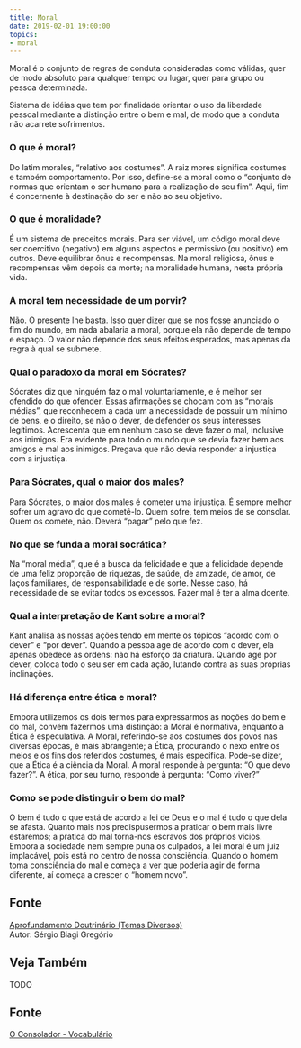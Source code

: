 ```yaml
---
title: Moral
date: 2019-02-01 19:00:00
topics:
- moral
---
```


Moral é o conjunto de regras de conduta consideradas como válidas, quer de modo absoluto
para qualquer tempo ou lugar, quer para grupo ou pessoa determinada.   

Sistema de idéias que tem por finalidade orientar o uso da liberdade pessoal
mediante a distinção entre o bem e mal, de modo que a conduta não acarrete
sofrimentos.

### O que é moral?
Do latim morales, “relativo aos costumes”. A raiz mores significa
costumes e também comportamento. Por isso, define-se a moral como o
“conjunto de normas que orientam o ser humano para a realização do seu
fim”. Aqui, fim é concernente à destinação do ser e não ao seu objetivo.

### O que é moralidade?
É um sistema de preceitos morais. Para ser viável, um código moral deve
ser coercitivo (negativo) em alguns aspectos e permissivo (ou positivo)
em outros. Deve equilibrar ônus e recompensas. Na moral religiosa, ônus
e recompensas vêm depois da morte; na moralidade humana, nesta própria
vida.

### A moral tem necessidade de um porvir?
Não. O presente lhe basta. Isso quer dizer que se nos fosse anunciado o
fim do mundo, em nada abalaria a moral, porque ela não depende de tempo
e espaço. O valor não depende dos seus efeitos esperados, mas apenas da
regra à qual se submete.

### Qual o paradoxo da moral em Sócrates?
Sócrates diz que ninguém faz o mal voluntariamente, e é melhor ser
ofendido do que ofender. Essas afirmações se chocam com as “morais
médias”, que reconhecem a cada um a necessidade de possuir um mínimo de
bens, e o direito, se não o dever, de defender os seus interesses
legítimos. Acrescenta que em nenhum caso se deve fazer o mal, inclusive
aos inimigos. Era evidente para todo o mundo que se devia fazer bem aos
amigos e mal aos inimigos. Pregava que não devia responder a injustiça
com a injustiça.

### Para Sócrates, qual o maior dos males?
Para Sócrates, o maior dos males é cometer uma injustiça. É sempre
melhor sofrer um agravo do que cometê-lo. Quem sofre, tem meios de se
consolar. Quem os comete, não. Deverá “pagar” pelo que fez.

### No que se funda a moral socrática?
Na “moral média”, que é a busca da felicidade e que a felicidade depende
de uma feliz proporção de riquezas, de saúde, de amizade, de amor, de
laços familiares, de responsabilidade e de sorte. Nesse caso, há
necessidade de se evitar todos os excessos. Fazer mal é ter a alma
doente.

### Qual a interpretação de Kant sobre a moral?
Kant analisa as nossas ações tendo em mente os tópicos “acordo com o
dever” e “por dever”. Quando a pessoa age de acordo com o dever, ela
apenas obedece às ordens: não há esforço da criatura. Quando age por
dever, coloca todo o seu ser em cada ação, lutando contra as suas
próprias inclinações.

### Há diferença entre ética e moral?
Embora utilizemos os dois termos para expressarmos as noções do bem e do
mal, convém fazermos uma distinção: a Moral é normativa, enquanto a
Ética é especulativa. A Moral, referindo-se aos costumes dos povos
nas diversas épocas, é mais abrangente; a Ética, procurando o nexo entre
os meios e os fins dos referidos costumes, é mais específica. Pode-se
dizer, que a Ética é a ciência da Moral. A moral responde à pergunta: “O
que devo fazer?”. A ética, por seu turno, responde à pergunta: “Como
viver?”

### Como se pode distinguir o bem do mal?
O bem é tudo o que está de acordo a lei de Deus e o mal é tudo o que
dela se afasta. Quanto mais nos predispusermos a praticar o bem mais
livre estaremos; a pratica do mal torna-nos escravos dos próprios
vícios. Embora a sociedade nem sempre puna os culpados, a lei moral é um
juiz implacável, pois está no centro de nossa consciência. Quando o
homem toma consciência do mal e começa a ver que poderia agir de forma
diferente, aí começa a crescer o “homem novo”.

## Fonte
[Aprofundamento Doutrinário (Temas Diversos)](https://sites.google.com/view/aprofundamentodoutrinario/moral)  
Autor: Sérgio Biagi Gregório




## Veja Também
TODO

## Fonte
[O Consolador - Vocabulário](http://www.oconsolador.com.br/linkfixo/vocabulario/principal.html)
